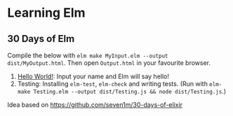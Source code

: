 # Learning Elm

## 30 Days of Elm

Compile the below with `elm make MyInput.elm --output dist/MyOutput.html`. Then
open `Output.html` in your favourite browser.

1. [Hello World!](HelloWorld.elm): Input your name and Elm will say hello!
2. Testing: Installing `elm-test`, `elm-check` and writing tests. (Run with
   `elm-make Testing.elm --output dist/Testing.js && node dist/Testing.js`.)

Idea based on https://github.com/seven1m/30-days-of-elixir
